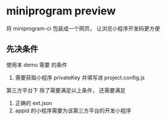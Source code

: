 # miniprogram preview

将 miniprogram-ci 包装成一个网页， 让浏览小程序开发码更方便

## 先决条件

使用本 demo 需要 的条件

1. 需要获取小程序 privateKey 并填写进 project.config.js

第三方平台下
除了需要满足以上条件， 还需要满足

1. 正确的 ext.json
2. appid 的小程序需要为该第三方平台的开发小程序

